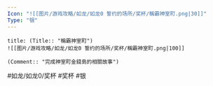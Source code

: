 ```yaml
---
Icon: "![[图片/游戏攻略/如龙/如龙0 誓约的场所/奖杯/稱霸神室町.png|30]]"
Type: "银"
---
```

```ad-common-silver-trophy
title: (Title:: "稱霸神室町")
![[图片/游戏攻略/如龙/如龙0 誓约的场所/奖杯/稱霸神室町.png|100]]

(Comment:: "完成神室町金錢島的相關故事")
```

#如龙/如龙0/奖杯 #奖杯 #银
